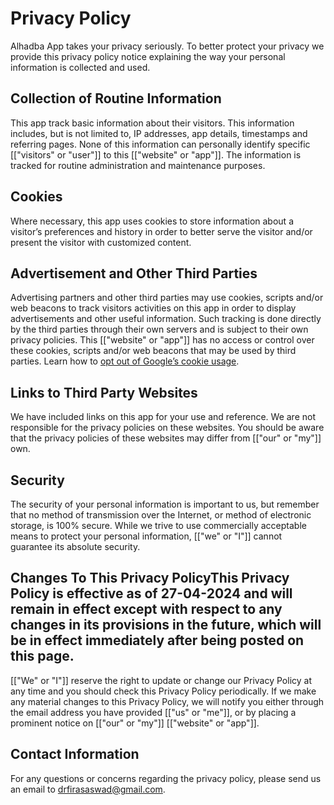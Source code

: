 # Privacy Policy
Alhadba App takes your privacy seriously. To better protect your privacy we provide this privacy policy notice explaining the way your personal information is collected and used.


## Collection of Routine Information

This app track basic information about their visitors. This information includes, but is not limited to, IP addresses, app details, timestamps and referring pages. None of this information can personally identify specific [["visitors" or "user"]] to this [["website" or "app"]]. The information is tracked for routine administration and maintenance purposes.


## Cookies

Where necessary, this app uses cookies to store information about a visitor’s preferences and history in order to better serve the visitor and/or present the visitor with customized content.


## Advertisement and Other Third Parties

Advertising partners and other third parties may use cookies, scripts and/or web beacons to track visitors activities on this app in order to display advertisements and other useful information. Such tracking is done directly by the third parties through their own servers and is subject to their own privacy policies. This [["website" or "app"]] has no access or control over these cookies, scripts and/or web beacons that may be used by third parties. Learn how to [opt out of Google’s cookie usage](http://www.google.com/privacy_ads.html).


## Links to Third Party Websites

We have included links on this app for your use and reference. We are not responsible for the privacy policies on these websites. You should be aware that the privacy policies of these websites may differ from [["our" or "my"]] own.


## Security

The security of your personal information is important to us, but remember that no method of transmission over the Internet, or method of electronic storage, is 100% secure. While we trive to use commercially acceptable means to protect your personal information, [["we" or "I"]] cannot guarantee its absolute security.


## Changes To This Privacy PolicyThis Privacy Policy is effective as of 27-04-2024 and will remain in effect except with respect to any changes in its provisions in the future, which will be in effect immediately after being posted on this page.
[["We" or "I"]] reserve the right to update or change our Privacy Policy at any time and you should check this Privacy Policy periodically. If we make any material changes to this Privacy Policy, we will notify you either through the email address you have provided [["us" or "me"]], or by placing a prominent notice on [["our" or "my"]] [["website" or "app"]].


## Contact Information

For any questions or concerns regarding the privacy policy, please send us an email to drfirasaswad@gmail.com.
